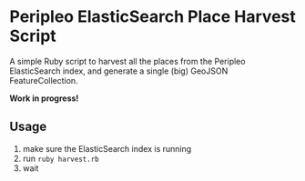 # Peripleo ElasticSearch Place Harvest Script

A simple Ruby script to harvest all the places from the Peripleo ElasticSearch index, and
generate a single (big) GeoJSON FeatureCollection.

__Work in progress!__

## Usage

1. make sure the ElasticSearch index is running
2. run `ruby harvest.rb`
3. wait
